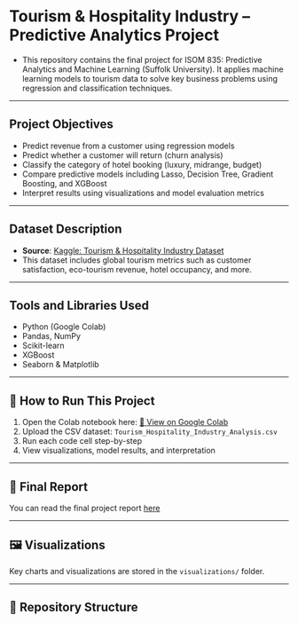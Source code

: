 # Tourism & Hospitality Industry – Predictive Analytics Project

- This repository contains the final project for ISOM 835: Predictive Analytics and Machine Learning (Suffolk University). 
It applies machine learning models to tourism data to solve key business problems using regression and classification techniques.
---

## Project Objectives

- Predict revenue from a customer using regression models
- Predict whether a customer will return (churn analysis)
- Classify the category of hotel booking (luxury, midrange, budget)
- Compare predictive models including Lasso, Decision Tree, Gradient Boosting, and XGBoost
- Interpret results using visualizations and model evaluation metrics

---

## Dataset Description

- **Source**: [Kaggle: Tourism & Hospitality Industry Dataset](https://www.kaggle.com/datasets/smithmurphy/tourism-and-hospitality-industry-analysis-dataset)
- This dataset includes global tourism metrics such as customer satisfaction, eco-tourism revenue, hotel occupancy, and more.

---

## Tools and Libraries Used

- Python (Google Colab)
- Pandas, NumPy
- Scikit-learn
- XGBoost
- Seaborn & Matplotlib

---

## 🚀 How to Run This Project

1. Open the Colab notebook here: [📓 View on Google Colab](https://colab.research.google.com/drive/YOUR_NOTEBOOK_LINK_HERE)
2. Upload the CSV dataset: `Tourism_Hospitality_Industry_Analysis.csv`
3. Run each code cell step-by-step
4. View visualizations, model results, and interpretation

---

## 📄 Final Report

You can read the final project report [here](Final_Report.pdf)

---

## 🖼 Visualizations

Key charts and visualizations are stored in the `visualizations/` folder.

---

## 📁 Repository Structure




